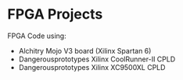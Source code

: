# FPGA Projects

FPGA Code using:

* Alchitry Mojo V3 board (Xilinx Spartan 6)
* Dangerousprototypes Xilinx CoolRunner-II CPLD
* Dangerousprototypes Xilinx XC9500XL CPLD

